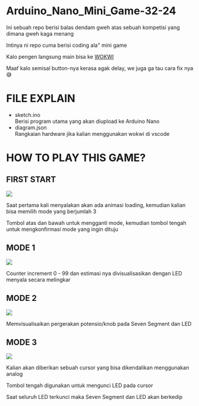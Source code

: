 # Arduino_Nano_Mini_Game-32-24

Ini sebuah repo berisi balas dendam gweh atas sebuah kompetisi yang dimana gweh kaga menang

Intinya ni repo cuma berisi coding ala" mini game

Kalo pengen langsung main bisa ke <a href="https://wokwi.com/projects/424131405322969089"> WOKWI </a>

Maaf kalo semisal button-nya kerasa agak delay, we juga ga tau cara fix nya 😅

<h1>FILE EXPLAIN</h1>
<ul>
  <li>sketch.ino</li>
  Berisi program utama yang akan diupload ke Arduino Nano
  <li>diagram.json</li>
  Rangkaian hardware jika kalian menggunakan wokwi di vscode
</ul>

<h1>HOW TO PLAY THIS GAME?</h1>

<h2>FIRST START</h2>
<image src="https://github.com/user-attachments/assets/f7bdfea4-f238-4067-83e7-aec4cdc4cdd8" />


<p>
  Saat pertama kali menyalakan akan ada animasi loading, kemudian kalian bisa memilih mode yang berjumlah 3
  
  Tombol atas dan bawah untuk mengganti mode, kemudian tombol tengah untuk mengkonfirmasi mode yang ingin dituju
</p>

<h2>MODE 1</h2>
<image src="https://github.com/user-attachments/assets/4ad2faca-0ebe-4e2d-ad2b-f30f11c0a22e" />

<p>
  Counter increment 0 - 99 dan estimasi nya divisualisasikan dengan LED menyala secara melingkar
</p>

<h2>MODE 2</h2>
<image src="https://github.com/user-attachments/assets/2290b8cc-abd5-454b-a3eb-d56aeffd07a2" />

<p>
  Memvisualisaikan pergerakan potensio/knob pada Seven Segment dan LED
</p>
<h2>MODE 3</h2>
<image src="https://github.com/user-attachments/assets/2d087e58-02d6-470f-97e1-aa3c0e291655" />

<p>
  Kalian akan diberikan sebuah cursor yang bisa dikendalikan menggunakan analog

  Tombol tengah digunakan untuk mengunci LED pada cursor

  Saat seluruh LED terkunci maka Seven Segment dan LED akan berkedip
</p>

